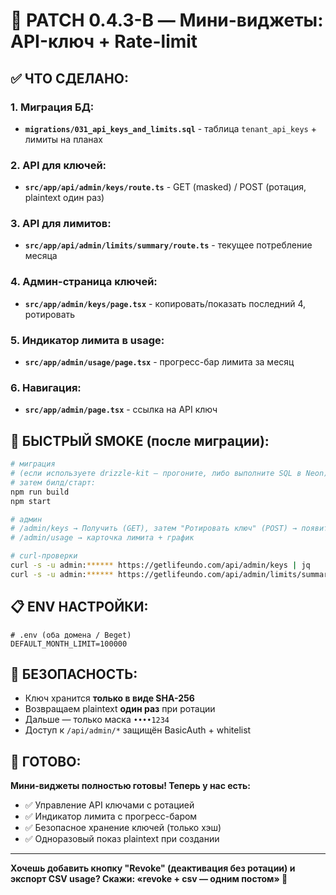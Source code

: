 # 🔧 PATCH 0.4.3-B — Мини-виджеты: API-ключ + Rate-limit

## ✅ ЧТО СДЕЛАНО:

### **1. Миграция БД:**
- **`migrations/031_api_keys_and_limits.sql`** - таблица `tenant_api_keys` + лимиты на планах

### **2. API для ключей:**
- **`src/app/api/admin/keys/route.ts`** - GET (masked) / POST (ротация, plaintext один раз)

### **3. API для лимитов:**
- **`src/app/api/admin/limits/summary/route.ts`** - текущее потребление месяца

### **4. Админ-страница ключей:**
- **`src/app/admin/keys/page.tsx`** - копировать/показать последний 4, ротировать

### **5. Индикатор лимита в usage:**
- **`src/app/admin/usage/page.tsx`** - прогресс-бар лимита за месяц

### **6. Навигация:**
- **`src/app/admin/page.tsx`** - ссылка на API ключ

## 🧪 БЫСТРЫЙ SMOKE (после миграции):

```bash
# миграция
# (если используете drizzle-kit — прогоните, либо выполните SQL в Neon)
# затем билд/старт:
npm run build
npm start

# админ
# /admin/keys → Получить (GET), затем "Ротировать ключ" (POST) → появится PLAINTEXT (копируйте сразу)
# /admin/usage → карточка лимита + график

# curl-проверки
curl -s -u admin:****** https://getlifeundo.com/api/admin/keys | jq
curl -s -u admin:****** https://getlifeundo.com/api/admin/limits/summary | jq
```

## 📋 ENV НАСТРОЙКИ:

```env
# .env (оба домена / Beget)
DEFAULT_MONTH_LIMIT=100000
```

## 🔐 БЕЗОПАСНОСТЬ:

- Ключ хранится **только в виде SHA-256**
- Возвращаем plaintext **один раз** при ротации
- Дальше — только маска `••••1234`
- Доступ к `/api/admin/*` защищён BasicAuth + whitelist

## 🎯 ГОТОВО:

**Мини-виджеты полностью готовы! Теперь у нас есть:**
- ✅ Управление API ключами с ротацией
- ✅ Индикатор лимита с прогресс-баром
- ✅ Безопасное хранение ключей (только хэш)
- ✅ Одноразовый показ plaintext при создании

---

**Хочешь добавить кнопку "Revoke" (деактивация без ротации) и экспорт CSV usage? Скажи: «revoke + csv — одним постом» 🚀**


